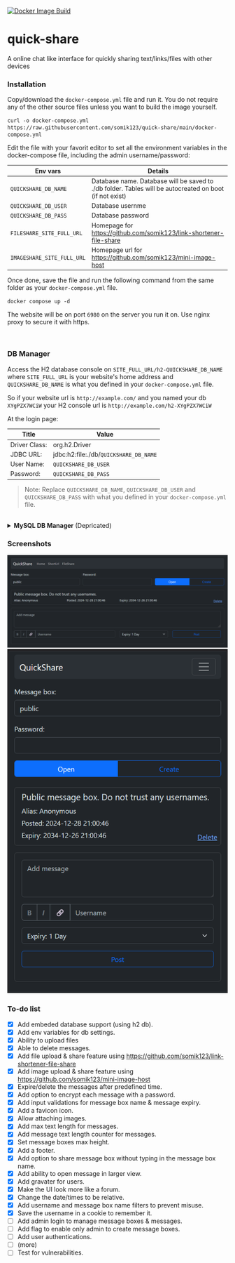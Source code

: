 [![Docker Image Build](https://github.com/somik123/quick-share/actions/workflows/main.yaml/badge.svg)](https://github.com/somik123/quick-share/actions/workflows/main.yaml)

# quick-share
A online chat like interface for quickly sharing text/links/files with other devices


### Installation
Copy/download the `docker-compose.yml` file and run it. You do not require any of the other source files unless you want to build the image yourself.
```
curl -o docker-compose.yml https://raw.githubusercontent.com/somik123/quick-share/main/docker-compose.yml
```

Edit the file with your favorit editor to set all the environment variables in the docker-compose file, including the admin username/password:

| Env vars | Details |
|----------|---------|
| `QUICKSHARE_DB_NAME` | Database name. Database will be saved to ./db folder. Tables will be autocreated on boot (if not exist) |
| `QUICKSHARE_DB_USER` | Database usernme |
| `QUICKSHARE_DB_PASS` | Database password |
| `FILESHARE_SITE_FULL_URL` | Homepage for https://github.com/somik123/link-shortener-file-share |
| `IMAGESHARE_SITE_FULL_URL` | Homepage url for https://github.com/somik123/mini-image-host |

Once done, save the file and run the following command from the same folder as your `docker-compose.yml` file.
```
docker compose up -d
```

The website will be on port `6980` on the server you run it on. Use nginx proxy to secure it with https.

<br>

### DB Manager

Access the H2 database console on `SITE_FULL_URL/h2-QUICKSHARE_DB_NAME` where `SITE_FULL_URL` is your website's home address and `QUICKSHARE_DB_NAME` is what you defined in your `docker-compose.yml` file. 

So if your website url is `http://example.com/` and you named your db `XYgPZX7WCiW` your H2 console url is `http://example.com/h2-XYgPZX7WCiW`

At the login page:

| Title | Value |
|-------|-------|
|Driver Class:| org.h2.Driver |
|JDBC URL:| jdbc:h2:file:./db/`QUICKSHARE_DB_NAME` |
|User Name:| `QUICKSHARE_DB_USER` |
|Password:| `QUICKSHARE_DB_PASS` |

> Note: Replace `QUICKSHARE_DB_NAME`, `QUICKSHARE_DB_USER` and `QUICKSHARE_DB_PASS` with what you defined in your `docker-compose.yml` file.

<br>

<details>
<summary><b>MySQL DB Manager</b> (Depricated)</summary>
PhpMyAdmin database manager is disabled by default in the `docker-compose.yml` file. It provides a simple way to troubleshoot or edit your bucket database but use it at your own risk.

To use it, copy paste the following code block at the bottom of your `docker-compose.yml` file and run the `docker compose up -d` command.

```
  db_manager:
    image: phpmyadmin
    container_name: phpmyadmin
    restart: unless-stopped
    environment:
      TZ: Asia/Singapore
      PMA_HOST: db
    ports:
      - 6988:80
    depends_on:
      - db
    links:
      - db
```
It is available on port `6988` once it is up. 

<br>
</details>

### Screenshots

<img src="https://raw.githubusercontent.com/somik123/quick-share/main/screenshots/1.png">

<img src="https://raw.githubusercontent.com/somik123/quick-share/main/screenshots/2.png">

<br>

### To-do list
- [x] Add embeded database support (using h2 db).
- [x] Add env variables for db settings.
- [x] Ability to upload files 
- [x] Able to delete messages.
- [x] Add file upload & share feature using https://github.com/somik123/link-shortener-file-share
- [x] Add image upload & share feature using https://github.com/somik123/mini-image-host
- [x] Expire/delete the messages after predefined time.
- [x] Add option to encrypt each message with a password.
- [x] Add input validations for message box name & message expiry.
- [x] Add a favicon icon.
- [x] Allow attaching images.
- [x] Add max text length for messages.
- [x] Add message text length counter for messages.
- [x] Set message boxes max height.
- [x] Add a footer.
- [x] Add option to share message box without typing in the message box name.
- [x] Add ability to open message in larger view.
- [x] Add gravater for users.
- [x] Make the UI look more like a forum.
- [x] Change the date/times to be relative.
- [x] Add username and message box name filters to prevent misuse.
- [x] Save the username in a cookie to remember it.
- [ ] Add admin login to manage message boxes & messages.
- [ ] Add flag to enable only admin to create message boxes.
- [ ] Add user authentications.
- [ ] (more)
- [ ] Test for vulnerabilities.
